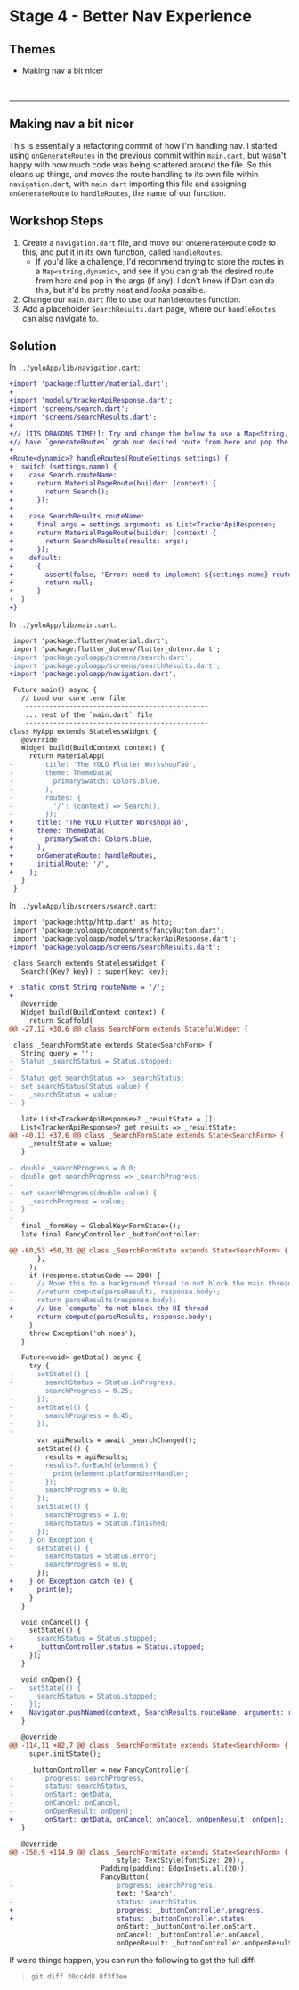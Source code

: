 # Stage 4 - Better Nav Experience

## Themes

- Making nav a bit nicer

<br/>

---

## Making nav a bit nicer

This is essentially a refactoring commit of how I'm handling nav. I started using `onGenerateRoutes` in the previous commit within `main.dart`, but wasn't happy with how much code was being scattered around the file. So this cleans up things, and moves the route handling to its own file within `navigation.dart`, with `main.dart` importing this file and assigning `onGenerateRoute` to `handleRoutes`, the name of our function.

## Workshop Steps

1. Create a `navigation.dart` file, and move our `onGenerateRoute` code to this, and put it in its own function, called `handleRoutes`.
   - If you'd like a challenge, I'd recommend trying to store the routes in a `Map<string,dynamic>`, and see if you can grab the desired route from here and pop in the args (if any). I don't know if Dart can do this, but it'd be pretty neat and _looks_ possible.
2. Change our `main.dart` file to use our `hanldeRoutes` function.
3. Add a placeholder `SearchResults.dart` page, where our `handleRoutes` can also navigate to.

## Solution

In `../yoloApp/lib/navigation.dart`:

```diff
+import 'package:flutter/material.dart';
+
+import 'models/trackerApiResponse.dart';
+import 'screens/search.dart';
+import 'screens/searchResults.dart';
+
+// [ITS DRAGONS TIME!]: Try and change the below to use a Map<String, dynamic> to store our routes and associated types, and then
+// have `generateRoutes` grab our desired route from here and pop the args (if any) through.
+
+Route<dynamic>? handleRoutes(RouteSettings settings) {
+  switch (settings.name) {
+    case Search.routeName:
+      return MaterialPageRoute(builder: (context) {
+        return Search();
+      });
+
+    case SearchResults.routeName:
+      final args = settings.arguments as List<TrackerApiResponse>;
+      return MaterialPageRoute(builder: (context) {
+        return SearchResults(results: args);
+      });
+    default:
+      {
+        assert(false, 'Error: need to implement ${settings.name} route');
+        return null;
+      }
+  }
+}
```

In `../yoloApp/lib/main.dart`:

```diff
 import 'package:flutter/material.dart';
 import 'package:flutter_dotenv/flutter_dotenv.dart';
-import 'package:yoloapp/screens/search.dart';
-import 'package:yoloapp/screens/searchResults.dart';
+import 'package:yoloapp/navigation.dart';

 Future main() async {
   // Load our core .env file
    ----------------------------------------------
    ... rest of the `main.dart` file
    ----------------------------------------------
class MyApp extends StatelessWidget {
   @override
   Widget build(BuildContext context) {
     return MaterialApp(
-        title: 'The YOLO Flutter WorkshopΓäó',
-        theme: ThemeData(
-          primarySwatch: Colors.blue,
-        ),
-        routes: {
-          '/': (context) => Search(),
-        });
+      title: 'The YOLO Flutter WorkshopΓäó',
+      theme: ThemeData(
+        primarySwatch: Colors.blue,
+      ),
+      onGenerateRoute: handleRoutes,
+      initialRoute: '/',
+    );
   }
 }
```

In `../yoloApp/lib/screens/search.dart`:

```diff
 import 'package:http/http.dart' as http;
 import 'package:yoloapp/components/fancyButton.dart';
 import 'package:yoloapp/models/trackerApiResponse.dart';
+import 'package:yoloapp/screens/searchResults.dart';

 class Search extends StatelessWidget {
   Search({Key? key}) : super(key: key);

+  static const String routeName = '/';
+
   @override
   Widget build(BuildContext context) {
     return Scaffold(
@@ -27,12 +30,6 @@ class SearchForm extends StatefulWidget {

 class _SearchFormState extends State<SearchForm> {
   String query = '';
-  Status _searchStatus = Status.stopped;
-
-  Status get searchStatus => _searchStatus;
-  set searchStatus(Status value) {
-    _searchStatus = value;
-  }

   late List<TrackerApiResponse>? _resultState = [];
   List<TrackerApiResponse>? get results => _resultState;
@@ -40,13 +37,6 @@ class _SearchFormState extends State<SearchForm> {
     _resultState = value;
   }

-  double _searchProgress = 0.0;
-  double get searchProgress => _searchProgress;
-
-  set searchProgress(double value) {
-    _searchProgress = value;
-  }
-
   final _formKey = GlobalKey<FormState>();
   late final FancyController _buttonController;

@@ -60,53 +50,31 @@ class _SearchFormState extends State<SearchForm> {
       },
     );
     if (response.statusCode == 200) {
-      // Move this to a background thread to not block the main thread, to avoid jank
-      //return compute(parseResults, response.body);
-      return parseResults(response.body);
+      // Use `compute` to not block the UI thread
+      return compute(parseResults, response.body);
     }
     throw Exception('oh noes');
   }

   Future<void> getData() async {
     try {
-      setState(() {
-        searchStatus = Status.inProgress;
-        searchProgress = 0.25;
-      });
-      setState(() {
-        searchProgress = 0.45;
-      });
-
       var apiResults = await _searchChanged();
       setState(() {
         results = apiResults;
-        results?.forEach((element) {
-          print(element.platformUserHandle);
-        });
-        searchProgress = 0.8;
-      });
-      setState(() {
-        searchProgress = 1.0;
-        searchStatus = Status.finished;
-      });
-    } on Exception {
-      setState(() {
-        searchStatus = Status.error;
-        searchProgress = 0.0;
       });
+    } on Exception catch (e) {
+      print(e);
     }
   }

   void onCancel() {
     setState(() {
-      searchStatus = Status.stopped;
+      _buttonController.status = Status.stopped;
     });
   }

   void onOpen() {
-    setState(() {
-      searchStatus = Status.stopped;
-    });
+    Navigator.pushNamed(context, SearchResults.routeName, arguments: results);
   }

   @override
@@ -114,11 +82,7 @@ class _SearchFormState extends State<SearchForm> {
     super.initState();

     _buttonController = new FancyController(
-        progress: searchProgress,
-        status: searchStatus,
-        onStart: getData,
-        onCancel: onCancel,
-        onOpenResult: onOpen);
+        onStart: getData, onCancel: onCancel, onOpenResult: onOpen);
   }

   @override
@@ -150,9 +114,9 @@ class _SearchFormState extends State<SearchForm> {
                           style: TextStyle(fontSize: 20)),
                       Padding(padding: EdgeInsets.all(20)),
                       FancyButton(
-                          progress: searchProgress,
                           text: 'Search',
-                          status: searchStatus,
+                          progress: _buttonController.progress,
+                          status: _buttonController.status,
                           onStart: _buttonController.onStart,
                           onCancel: _buttonController.onCancel,
                           onOpenResult: _buttonController.onOpenResult),
```

If weird things happen, you can run the following to get the full diff:

> `git diff 30cc4d8 8f3f3ee`
